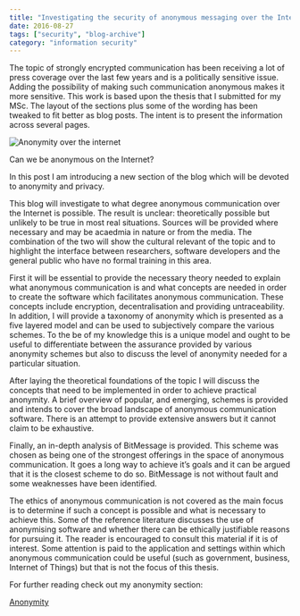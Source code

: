 ```yaml
---
title: "Investigating the security of anonymous messaging over the Internet"
date: 2016-08-27
tags: ["security", "blog-archive"]
category: "information security"
---
```


The topic of strongly encrypted communication has been receiving a lot of press coverage over the last few years and is a politically sensitive issue. Adding the possibility of making such communication anonymous makes it more sensitive. This work is based upon the thesis that I submitted for my MSc. The layout of the sections plus some of the wording has been tweaked to fit better as blog posts. The intent is to present the information across several pages.

![Anonymity over the internet](https://web.archive.org/web/20210506191036im_/http://dmr2dn0zhdkwo.cloudfront.net/wp-content/uploads/2016/08/troll.jpg)

Can we be anonymous on the Internet?

In this post I am introducing a new section of the blog which will be devoted to anonymity and privacy.

This blog will investigate to what degree anonymous communication over the Internet is possible. The result is unclear: theoretically possible but unlikely to be true in most real situations. Sources will be provided where necessary and may be acaedmia in nature or from the media. The combination of the two will show the cultural relevant of the topic and to highlight the interface between researchers, software developers and the general public who have no formal training in this area.

First it will be essential to provide the necessary theory needed to explain what anonymous communication is and what concepts are needed in order to create the software which facilitates anonymous communication. These concepts include encryption, decentralisation and providing untraceability. In addition, I will provide a taxonomy of anonymity which is presented as a five layered model and can be used to subjectively compare the various schemes. To the be of my knowledge this is a unique model and ought to be useful to differentiate between the assurance provided by various anonymity schemes but also to discuss the level of anonymity needed for a particular situation.

After laying the theoretical foundations of the topic I will discuss the concepts that need to be implemented in order to achieve practical anonymity. A brief overview of popular, and emerging, schemes is provided and intends to cover the broad landscape of anonymous communication software. There is an attempt to provide extensive answers but it cannot claim to be exhaustive.

Finally, an in-depth analysis of BitMessage is provided. This scheme was chosen as being one of the strongest offerings in the space of anonymous communication. It goes a long way to achieve it’s goals and it can be argued that it is the closest scheme to do so. BitMessage is not without fault and some weaknesses have been identified.

The ethics of anonymous communication is not covered as the main focus is to determine if such a concept is possible and what is necessary to achieve this. Some of the reference literature discusses the use of anonymising software and whether there can be ethically justifiable reasons for pursuing it. The reader is encouraged to consult this material if it is of interest. Some attention is paid to the application and settings within which anonymous communication could be useful (such as government, business, Internet of Things) but that is not the focus of this thesis.

For further reading check out my anonymity section:

[Anonymity](/anonymity/)
